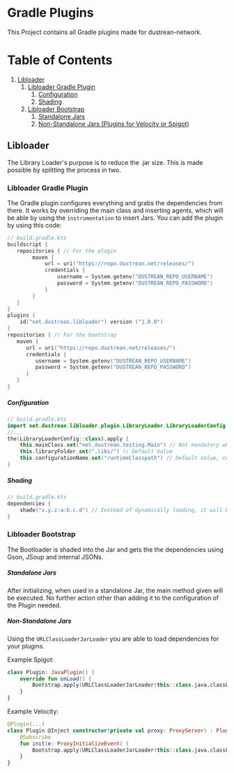 # Gradle Plugins

This Project contains all Gradle plugins made for dustrean-network.

# Table of Contents

1. [Libloader](#libloader)
   1. [Libloader Gradle Plugin](#libloader-gradle-plugin)
      1. [Configuration](#configuration)
      2. [Shading](#shading)
   2. [Libloader Bootstrap](#libloader-bootstrap)
      1. [Standalone Jars](#standalone-jars)
      2. [Non-Standalone Jars (Plugins for Velocity or Spigot)](#non-standalone-jars)

## Libloader

The Library Loader's purpose is to reduce the .jar size.
This is made possible by splitting the process in two.

### Libloader Gradle Plugin

The Gradle plugin configures everything and grabs the dependencies from there.
It works by overriding the main class and inserting agents, which will be able by using the `instrumentation` to insert Jars.
You can add the plugin by using this code:

```kotlin
// build.gradle.kts
buildscript {
   repositories { // For the plugin
        maven { 
            url = uri("https://repo.dustrean.net/releases/")
            credentials {
                username = System.getenv("DUSTREAN_REPO_USERNAME")
                password = System.getenv("DUSTREAN_REPO_PASSWORD")
            }
        }
   }
}
plugins {
    id("net.dustrean.libloader") version ("1.0.0")
}
repositories { // For the bootstrap
   maven { 
      url = uri("https://repo.dustrean.net/releases/")
      credentials {
         username = System.getenv("DUSTREAN_REPO_USERNAME")
         password = System.getenv("DUSTREAN_REPO_PASSWORD")
      }
   }
}
```

##### Configuration

```kotlin
// build.gradle.kts
import net.dustrean.libloader.plugin.LibraryLoader.LibraryLoaderConfig
//...
the(LibraryLoaderConfig::class).apply {
    this.mainClass.set("net.dustrean.testing.Main") // Not mandatory when using non-standalone Jars, see chapter Bootloader
    this.libraryFolder.set(".libs/") // Default Value
    this.configurationName.set("runtimeClasspath") // Default Value, configuration to use for dependencies
}
```

##### Shading

```kotlin
// build.gradle.kts
dependencies {
    shade("x.y.z:a:b.c.d") // Instead of dynamically loading, it will be put in the Jar 
}
```

### Libloader Bootstrap

The Bootloader is shaded into the Jar and gets the the dependencies using Gson, JSoup and internal JSONs.

##### Standalone Jars

After initializing, when used in a standalone Jar, the main method given will be executed.
No further action other than adding it to the configuration of the Plugin needed.

##### Non-Standalone Jars

Using the `URLClassLoaderJarLoader` you are able to load dependencies for your plugins.

Example Spigot:

```kotlin
class Plugin: JavaPlugin() {
    override fun onLoad() {
        Bootstrap.apply(URLClassLoaderJarLoader(this::class.java.classLoader as URLClassLoader))
    }
}
```

Example Velocity:

```kotlin
@Plugin(...)
class Plugin @Inject constructor(private val proxy: ProxyServer) : PluginContainer {
    @Subscribe
    fun init(e: ProxyInitializeEvent) {
        Bootstrap.apply(URLClassLoaderJarLoader(this::class.java.classLoader as URLClassLoader))
    }
}
```
